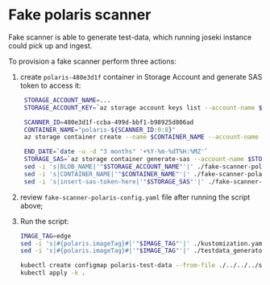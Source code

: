# Fake polaris scanner

Fake scanner is able to generate test-data, which running joseki instance could pick up and ingest.

To provision a fake scanner perform three actions:

1. create `polaris-480e3d1f` container in Storage Account and generate SAS token to access it:

   ```bash
    STORAGE_ACCOUNT_NAME=...
    STORAGE_ACCOUNT_KEY=`az storage account keys list --account-name $STORAGE_ACCOUNT_NAME --query [0].value -o tsv`

    SCANNER_ID=480e3d1f-ccba-499d-bbf1-b98925d806ad
    CONTAINER_NAME="polaris-${SCANNER_ID:0:8}"
    az storage container create --name $CONTAINER_NAME --account-name $STORAGE_ACCOUNT_NAME --account-key $STORAGE_ACCOUNT_KEY

    END_DATE=`date -u -d "3 months" '+%Y-%m-%dT%H:%MZ'`
    STORAGE_SAS=`az storage container generate-sas --account-name $STORAGE_ACCOUNT_NAME --account-key $STORAGE_ACCOUNT_KEY  --name $CONTAINER_NAME --expiry $END_DATE --https-only --permissions rw -o tsv`
    sed -i 's|BLOB_NAME|'"$STORAGE_ACCOUNT_NAME"'|' ./fake-scanner-polaris-config.yaml
    sed -i 's|CONTAINER_NAME|'"$CONTAINER_NAME"'|' ./fake-scanner-polaris-config.yaml
    sed -i 's|insert-sas-token-here|'"$STORAGE_SAS"'|' ./fake-scanner-polaris-config.yaml
   ```

2. review `fake-scanner-polaris-config.yaml` file after running the script above;
3. Run the script:

    ```bash
    IMAGE_TAG=edge
    sed -i 's|#{polaris.imageTag}#|'"$IMAGE_TAG"'|' ./kustomization.yaml
    sed -i 's|#{polaris.imageTag}#|'"$IMAGE_TAG"'|' ./testdata_generator.yaml

    kubectl create configmap polaris-test-data --from-file ./../../../src/scanners/polaris/polaris_test_data.tar.xz
    kubectl apply -k .
    ```
